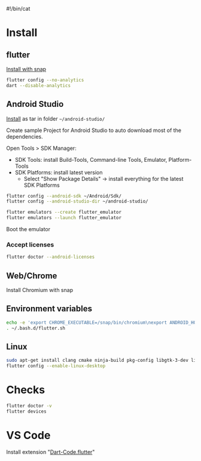 #!/bin/cat

# Install

## flutter

[Install with snap](https://docs.flutter.dev/get-started/install/linux)

```sh
flutter config --no-analytics
dart --disable-analytics
```

## Android Studio

[Install](https://developer.android.com/studio) as tar in folder `~/android-studio/`

Create sample Project for Android Studio to auto download most of the dependencies.

Open Tools > SDK Manager: 
- SDK Tools: install Build-Tools, Command-line Tools, Emulator, Platform-Tools
- SDK Platforms: install latest version
    - Select "Show Package Details" -> install everything for the latest SDK Platforms

```sh
flutter config --android-sdk ~/Android/Sdk/
flutter config --android-studio-dir ~/android-studio/

flutter emulators --create flutter_emulator
flutter emulators --launch flutter_emulator
```

Boot the emulator

### Accept licenses

```sh
flutter doctor --android-licenses
```

## Web/Chrome

Install Chromium with snap

## Environment variables

```sh
echo -e 'export CHROME_EXECUTABLE=/snap/bin/chromium\nexport ANDROID_HOME=$HOME/Android/Sdk\nexport JAVA_HOME=$HOME/android-studio/jre\nexport PATH=$PATH:$ANDROID_HOME/cmdline-tools/latest/bin:$ANDROID_HOME/platform-tools' > ~/.bash.d/flutter.sh
. ~/.bash.d/flutter.sh
```

## Linux

```sh
sudo apt-get install clang cmake ninja-build pkg-config libgtk-3-dev liblzma-dev
flutter config --enable-linux-desktop
```

# Checks

```sh
flutter doctor -v
flutter devices
```

# VS Code

Install extension "[Dart-Code.flutter](https://marketplace.visualstudio.com/items?itemName=Dart-Code.flutter)"
